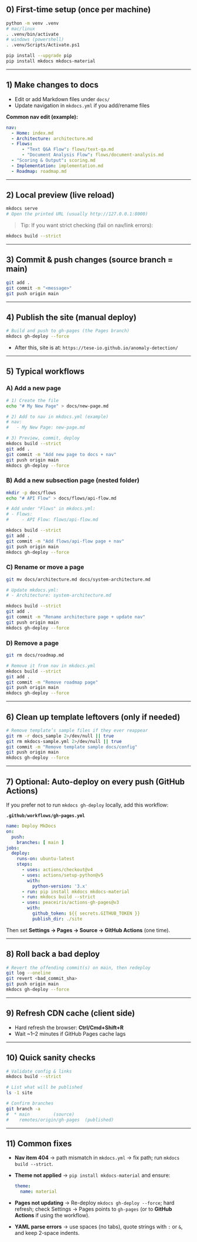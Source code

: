 ## 0) First-time setup (once per machine)

```bash
python -m venv .venv
# mac/linux
. .venv/bin/activate
# windows (powershell)
. .venv/Scripts/Activate.ps1

pip install --upgrade pip
pip install mkdocs mkdocs-material
```

---

## 1) Make changes to docs

* Edit or add Markdown files under `docs/`
* Update navigation in `mkdocs.yml` if you add/rename files

**Common nav edit (example):**

```yaml
nav:
  - Home: index.md
  - Architecture: architecture.md
  - Flows:
      - "Text Q&A Flow": flows/text-qa.md
      - "Document Analysis Flow": flows/document-analysis.md
  - "Scoring & Output": scoring.md
  - Implementation: implementation.md
  - Roadmap: roadmap.md
```

---

## 2) Local preview (live reload)

```bash
mkdocs serve
# Open the printed URL (usually http://127.0.0.1:8000)
```

> Tip: If you want strict checking (fail on nav/link errors):

```bash
mkdocs build --strict
```

---

## 3) Commit & push changes (source branch = main)

```bash
git add .
git commit -m "<message>"
git push origin main
```

---

## 4) Publish the site (manual deploy)

```bash
# Build and push to gh-pages (the Pages branch)
mkdocs gh-deploy --force
```

* After this, site is at: `https://tese-io.github.io/anomaly-detection/`

---

## 5) Typical workflows

### A) Add a new page

```bash
# 1) Create the file
echo "# My New Page" > docs/new-page.md

# 2) Add to nav in mkdocs.yml (example)
# nav:
#   - My New Page: new-page.md

# 3) Preview, commit, deploy
mkdocs build --strict
git add .
git commit -m "Add new page to docs + nav"
git push origin main
mkdocs gh-deploy --force
```

### B) Add a new subsection page (nested folder)

```bash
mkdir -p docs/flows
echo "# API Flow" > docs/flows/api-flow.md

# Add under "Flows" in mkdocs.yml:
# - Flows:
#     - API Flow: flows/api-flow.md

mkdocs build --strict
git add .
git commit -m "Add flows/api-flow page + nav"
git push origin main
mkdocs gh-deploy --force
```

### C) Rename or move a page

```bash
git mv docs/architecture.md docs/system-architecture.md

# Update mkdocs.yml:
# - Architecture: system-architecture.md

mkdocs build --strict
git add .
git commit -m "Rename architecture page + update nav"
git push origin main
mkdocs gh-deploy --force
```

### D) Remove a page

```bash
git rm docs/roadmap.md

# Remove it from nav in mkdocs.yml
mkdocs build --strict
git add .
git commit -m "Remove roadmap page"
git push origin main
mkdocs gh-deploy --force
```

---

## 6) Clean up template leftovers (only if needed)

```bash
# Remove template’s sample files if they ever reappear
git rm -r docs_sample 2>/dev/null || true
git rm mkdocs-sample.yml 2>/dev/null || true
git commit -m "Remove template sample docs/config"
git push origin main
mkdocs gh-deploy --force
```

---

## 7) Optional: Auto-deploy on every push (GitHub Actions)

If you prefer not to run `mkdocs gh-deploy` locally, add this workflow:

**`.github/workflows/gh-pages.yml`**

```yaml
name: Deploy MkDocs
on:
  push:
    branches: [ main ]
jobs:
  deploy:
    runs-on: ubuntu-latest
    steps:
      - uses: actions/checkout@v4
      - uses: actions/setup-python@v5
        with:
          python-version: '3.x'
      - run: pip install mkdocs mkdocs-material
      - run: mkdocs build --strict
      - uses: peaceiris/actions-gh-pages@v3
        with:
          github_token: ${{ secrets.GITHUB_TOKEN }}
          publish_dir: ./site
```

Then set **Settings → Pages → Source → GitHub Actions** (one time).

---

## 8) Roll back a bad deploy

```bash
# Revert the offending commit(s) on main, then redeploy
git log --oneline
git revert <bad_commit_sha>
git push origin main
mkdocs gh-deploy --force
```

---

## 9) Refresh CDN cache (client side)

* Hard refresh the browser: **Ctrl/Cmd+Shift+R**
* Wait ~1–2 minutes if GitHub Pages cache lags

---

## 10) Quick sanity checks

```bash
# Validate config & links
mkdocs build --strict

# List what will be published
ls -1 site

# Confirm branches
git branch -a
#  * main         (source)
#    remotes/origin/gh-pages  (published)
```

---

## 11) Common fixes

* **Nav item 404** → path mismatch in `mkdocs.yml` → fix path; run `mkdocs build --strict`.
* **Theme not applied** → `pip install mkdocs-material` and ensure:

  ```yaml
  theme:
    name: material
  ```
* **Pages not updating** → Re-deploy `mkdocs gh-deploy --force`; hard refresh; check Settings → Pages points to `gh-pages` (or to **GitHub Actions** if using the workflow).
* **YAML parse errors** → use spaces (no tabs), quote strings with `:` or `&`, and keep 2-space indents.
